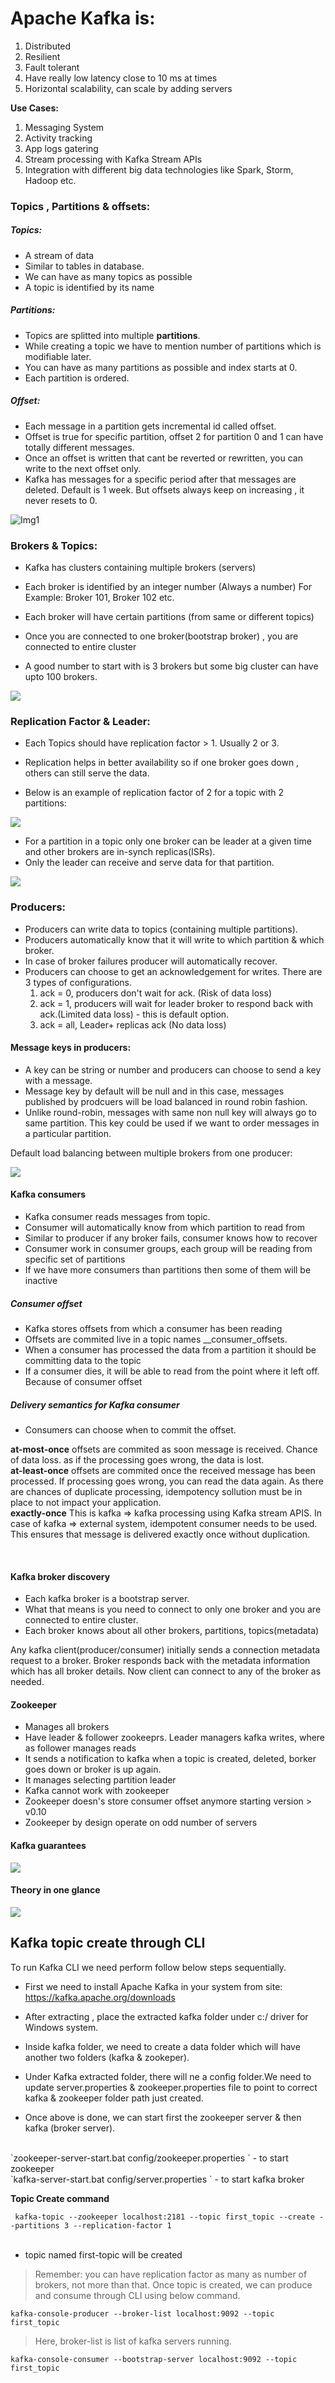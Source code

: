 # Apache Kafka is: 
1. Distributed
2. Resilient
3. Fault tolerant
4. Have really low latency close to 10 ms at times
5. Horizontal scalability, can scale by adding servers

**Use Cases:**
1. Messaging System
2. Activity tracking
3. App logs gatering
4. Stream processing with Kafka Stream APIs
5. Integration with different big data technologies like
    Spark, Storm, Hadoop etc.
    
### Topics , Partitions & offsets:
 
  ##### Topics:
 * A stream of data
 * Similar to tables in database.
 * We can have as many topics as possible
 * A topic is identified by its name
 
 ##### Partitions:
 
 * Topics are splitted into multiple **partitions**.
 * While creating a topic we have to mention number 
    of partitions which is modifiable later.
 * You can have as many partitions as possible and index starts at 0.
 * Each partition is ordered.
 
 ##### Offset:
 * Each message in a partition gets incremental id called offset.
 * Offset is true for specific partition, offset 2 for partition 0 and 1 can have totally different messages.
 * Once an offset is written that cant be reverted or rewritten, you can write to the next offset only.
 * Kafka has messages for a specific period after that messages are deleted. Default is 1 week. 
    But offsets always keep on increasing , it never resets to 0.
    
 ![Img1](https://github.com/mbajoria1/LearningJava/blob/master/02.ApacheKafka/Kafka%20Topics%20Partitions%20Offsets.PNG)
 
 ### Brokers & Topics:
 
 * Kafka has clusters containing multiple brokers (servers)
 
 * Each broker is identified by an integer number (Always a number) For Example: Broker 101, Broker 102 etc.
 
 * Each broker will have certain partitions (from same or different topics)
 
 * Once you are connected to one broker(bootstrap broker) , you are connected to entire cluster
 
 * A good number to start with is 3 brokers but some big cluster can have upto 100 brokers.
 
 ![](https://github.com/mbajoria1/LearningJava/blob/master/02.ApacheKafka/Brokers.PNG)
 
 ### Replication Factor & Leader: 
 
 * Each Topics should have replication factor > 1. Usually 2 or 3.
 * Replication helps in better availability so if one broker goes down , others can still
   serve the data.
   
 * Below is an example of replication factor of 2 for a topic with 2 partitions:
   
  ![](https://github.com/mbajoria1/LearningJava/blob/master/02.ApacheKafka/ReplicationFactor.PNG)
 
 * For a partition in a topic only one broker can be leader at a given time and other brokers are in-synch replicas(ISRs).
 * Only the leader can receive and serve data for that partition.
  
  ![](https://github.com/mbajoria1/LearningJava/blob/master/02.ApacheKafka/LeadersInReplication.PNG)
  
  ### Producers:
  
  * Producers can write data to topics (containing multiple partitions).
  * Producers automatically know that it will write to which partition & which broker.
  * In case of broker failures producer will automatically recover.
  * Producers can choose to get an acknowledgement for writes. There are 3 types of configurations.
     1. ack = 0, producers don't wait for ack. (Risk of data loss)
     2. ack = 1, producers will wait for leader broker to respond back with ack.(Limited data loss) - this is default option.
     3. ack = all, Leader+ replicas ack (No data loss)  
     
  #### Message keys in producers:
   
   * A key can be string or number and producers can choose to send a key with a message.    
   * Message key by default will be null and in this case, messages published by prodcuers will be 
     load balanced in round robin fashion.
   * Unlike round-robin, messages with same non null key will always go to same partition. This key could be used if we want to order 
     messages in a particular partition. 
        
   Default load balancing between multiple brokers from one producer:
        
   ![](https://github.com/mbajoria1/LearningJava/blob/master/02.ApacheKafka/Producers.PNG)
   
 #### Kafka consumers
 
 * Kafka consumer reads messages from topic.
 * Consumer will automatically know from which partition to read from
 * Similar to producer if any broker fails, consumer knows how to recover
 * Consumer work in consumer groups, each group will be reading from specific set of partitions
 * If we have more consumers than partitions then some of them will be inactive
 
 ##### Consumer offset
 
 * Kafka stores offsets from which a consumer has been reading
 * Offsets are commited live in a topic names __consumer_offsets.
 * When a consumer has processed the data from a partition it should be committing data
   to the topic
 * If a consumer dies, it will be able to read from the point where it left off. Because of consumer offset
 
 ##### Delivery semantics for Kafka consumer
 
 * Consumers can choose when to commit the offset.
 
 **at-most-once**
    offsets are commited as soon message is received. Chance of data loss.
    as if the processing goes wrong, the data is lost.
    <br/>
 **at-least-once**
    offsets are commited once the received message has been processed.
    If processing goes wrong, you can read the data again.
    As there are chances of duplicate processing, idempotency sollution must be in place
    to not impact your application.
    <br/>
 **exactly-once**
     This is kafka => kafka processing using Kafka stream APIS.
     In case of kafka => external system, idempotent consumer needs to be used.
     This ensures that message is delivered exactly once without duplication.
     
 <br/>
 
 #### Kafka broker discovery
 
 * Each kafka broker is a bootstrap server. 
 * What that means is you need to connect
   to only one broker and you are connected to entire cluster.
 * Each broker knows about all other brokers, partitions, topics(metadata)
 
 Any kafka client(producer/consumer) initially sends a connection metadata request to a broker.
 Broker responds back with the metadata information which has all broker details.
 Now client can connect to any of the broker as needed.
 
 #### Zookeeper
 
 * Manages all brokers
 * Have leader & follower zookeeprs. Leader managers kafka writes, where as follower manages reads
 * It sends a notification to kafka when a topic is created, deleted, borker goes down or broker is up again.
 * It manages selecting partition leader
 * Kafka cannot work with zookeeper
 * Zookeeper doesn's store consumer offset anymore starting version > v0.10
 * Zookeeper by design operate on odd number of servers
 
 #### Kafka guarantees
 
 ![](https://github.com/mbajoria1/LearningJava/blob/master/02.ApacheKafka/Kafka-Guarantees.PNG)
 
 #### Theory in one glance
 
 ![](https://github.com/mbajoria1/LearningJava/blob/master/02.ApacheKafka/Kafka%20theory.PNG)
 
 
 ## Kafka topic create through CLI
 
 To run Kafka CLI we need perform follow below steps sequentially. 
 
 * First we need to install Apache Kafka in your system from site: https://kafka.apache.org/downloads
 * After extracting , place the extracted kafka folder under c:/ driver for Windows system.
 * Inside kafka folder, we need to create a data folder which will have another two folders (kafka & zookeper). 
 * Under Kafka extracted folder, there will ne a config folder.We need to update server.properties & zookeeper.properties 
    file to point to correct kafka & zookeeper folder path just created.
 
 * Once above is done, we can start first the zookeeper server & then kafka (broker server). 
 <br/>
 `zookeeper-server-start.bat config/zookeeper.properties `   - to start zookeeper
 <br/>
 `kafka-server-start.bat config/server.properties `   - to start kafka broker
 
 **Topic Create command** 
  
 ` kafka-topic --zookeeper localhost:2181 --topic first_topic --create --partitions 3 --replication-factor 1`  
 <br/>
 - topic named first-topic will be created   
   
 > Remember: you can have replication factor as many as number of brokers, not more than that.
 > Once topic is created, we can produce and consume through CLI using below command. 
 
 `kafka-console-producer --broker-list localhost:9092 --topic first_topic` 
 
 > Here, broker-list is list of kafka servers running.

`kafka-console-consumer --bootstrap-server localhost:9092 --topic first_topic `


       
       
   
       
    
      